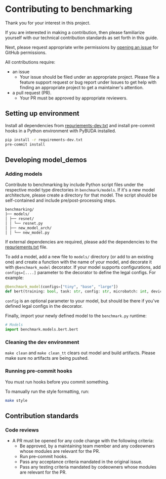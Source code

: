 # Contributing to benchmarking

Thank you for your interest in this project.

If you are interested in making a contribution, then please familiarize
yourself with our technical contribution standards as set forth in this guide.

Next, please request appropriate write permissions by [opening an
issue](https://github.com/tenstorrent/benchmarking/issues/new/choose) for
GitHub permissions.

All contributions require:

- an issue
  - Your issue should be filed under an appropriate project. Please file a
    feature support request or bug report under Issues to get help with finding
    an appropriate project to get a maintainer's attention.
- a pull request (PR).
  - Your PR must be approved by appropriate reviewers.

## Setting up environment

Install all dependencies from [requriements-dev.txt](requirements-dev.txt) and install pre-commit hooks in a Python environment with PyBUDA installed.

```bash
pip install -r requirements-dev.txt
pre-commit install
```

## Developing model_demos

### Adding models

Contribute to benchmarking by include Python script files under the respective model type directories in `benchmark/models`. If it's a new model architecture, please create a directory for that model. The script should be self-contained and include pre/post-processing steps.

```bash
benchmarking/
├── models/
│ ├── resnet/
│ │ └── resnet.py
│ ├── new_model_arch/
│ │ └── new_model.py
```

If external dependencies are required, please add the dependencies to the [requriements.txt](requirements.txt) file.

To add a model, add a new file to `models/` directory (or add to an existing one) and create a function with the name of your model, and decorate it with
`@benchmark_model` decorator. If your model supports configurations, add `configs=[....]` parameter to the decorator to define the legal configs. For example:

```python
@benchmark_model(configs=["tiny", "base", "large"])
def bert(training: bool, task: str, config: str, microbatch: int, device: str, data_type: str):
```

`config` is an optional parameter to your model, but should be there if you've defined legal configs in the decorator.

Finally, import your newly defined model to the `benchmark.py` runtime:

```python
# Models
import benchmark.models.bert.bert
```

### Cleaning the dev environment

`make clean` and `make clean_tt` clears out model and build artifacts. Please make sure no artifacts are being pushed.

### Running pre-commit hooks

You must run hooks before you commit something.

To manually run the style formatting, run:

```bash
make style
```

## Contribution standards

### Code reviews

- A PR must be opened for any code change with the following criteria:
  - Be approved, by a maintaining team member and any codeowners whose modules
    are relevant for the PR.
  - Run pre-commit hooks.
  - Pass any acceptance criteria mandated in the original issue.
  - Pass any testing criteria mandated by codeowners whose modules are relevant
    for the PR.

